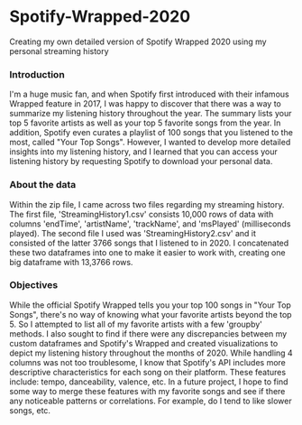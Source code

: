 # Spotify-Wrapped-2020
Creating my own detailed version of Spotify Wrapped 2020 using my personal streaming history

### Introduction  
I'm a huge music fan, and when Spotify first introduced with their infamous Wrapped feature in 2017, I was happy to discover that there was a way to summarize my listening history throughout the year. The summary lists your top 5 favorite artists as well as your top 5 favorite songs from the year. In addition, Spotify even curates a playlist of 100 songs that you listened to the most, called "Your Top Songs". However, I wanted to develop more detailed insights into my listening history, and I learned that you can access your listening history by requesting Spotify to download your personal data.  

### About the data
Within the zip file, I came across two files regarding my streaming history. The first file, 'StreamingHistory1.csv' consists 10,000 rows of data with columns 'endTime', 'artistName', 'trackName', and 'msPlayed' (milliseconds played). The second file I used was 'StreamingHistory2.csv' and it consisted of the latter 3766 songs that I listened to in 2020. I concatenated these two dataframes into one to make it easier to work with, creating one big dataframe with 13,3766 rows.

### Objectives
While the official Spotify Wrapped tells you your top 100 songs in "Your Top Songs", there's no way of knowing what your favorite artists beyond the top 5. So I attempted to list all of my favorite artists with a few 'groupby' methods. I also sought to find if there were any discrepancies between my custom dataframes and Spotify's Wrapped and created visualizations to depict my listening history throughout the months of 2020. While handling 4 columns was not too troublesome, I know that Spotify's API includes more descriptive characteristics for each song on their platform. These features include: tempo, danceability, valence, etc. In a future project, I hope to find some way to merge these features with my favorite songs and see if there any noticeable patterns or correlations. For example, do I tend to like slower songs, etc.
